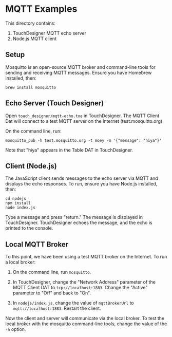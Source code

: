 # MQTT Examples

This directory contains:

1. TouchDesigner MQTT echo server
2. Node.js MQTT client

## Setup

Mosquitto is an open-source MQTT broker and command-line tools for sending and
receiving MQTT messages. Ensure you have Homebrew installed, then:

```
brew install mosquitto
```

## Echo Server (Touch Designer)

Open `touch_designer/mqtt-echo.toe` in TouchDesigner. The MQTT Client Dat will
connect to a test MQTT server on the Internet (test.mosquitto.org).

On the command line, run:

```
mosquitto_pub -h test.mosquitto.org -t moey -m '{"message": "hiya"}'
```

Note that "hiya" appears in the Table DAT in TouchDesigner.

## Client (Node.js)

The JavaScript client sends messages to the echo server via MQTT and displays
the echo responses. To run, ensure you have Node.js installed, then:

```
cd nodejs
npm install
node index.js
```

Type a message and press "return." The message is displayed in TouchDesigner.
TouchDesigner echoes the message, and the echo is printed to the console.

## Local MQTT Broker

To this point, we have been using a test MQTT broker on the Internet. To run a
local broker:

1. On the command line, run `mosquitto`.

2. In TouchDesigner, change the "Network Address" parameter of the MQTT Client
   DAT to `tcp://localhost:1883`. Change the "Active" parameter to "Off" and
   back to "On".

3. In `nodejs/index.js`, change the value of `mqttBrokerUrl` to
   `mqtt://localhost:1883`. Restart the client.

Now the client and server will communicate via the local broker. To test the
local broker with the mosquitto command-line tools, change the value of the
`-h` option.
